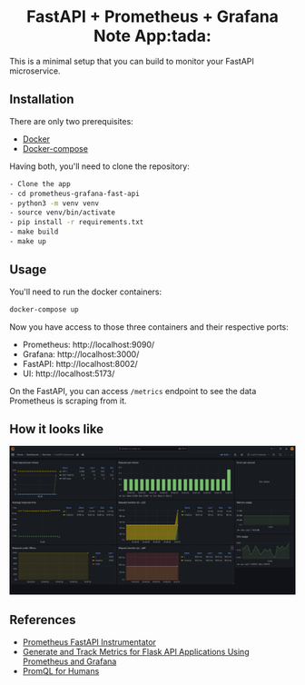 <h1 align="center">FastAPI + Prometheus + Grafana Note App:tada:</h1>

This is a minimal setup that you can build to monitor your FastAPI microservice.

## Installation

There are only two prerequisites:

* [Docker](https://docs.docker.com/get-docker/)
* [Docker-compose](https://docs.docker.com/compose/install/)

Having both, you'll need to clone the repository:

``` bash
- Clone the app
- cd prometheus-grafana-fast-api
- python3 -m venv venv
- source venv/bin/activate
- pip install -r requirements.txt
- make build
- make up
```

## Usage

You'll need to run the docker containers:

``` bash
docker-compose up
```

Now you have access to those three containers and their respective ports:

* Prometheus: http://localhost:9090/
* Grafana: http://localhost:3000/
* FastAPI: http://localhost:8002/
* UI: http://localhost:5173/

On the FastAPI, you can access `/metrics` endpoint to see the data Prometheus is scraping from it.

## How it looks like

<p align="center">
  <img src="./dashboard.jpeg">
</p>

## References

* [Prometheus FastAPI Instrumentator](https://github.com/trallnag/prometheus-fastapi-instrumentator)
* [Generate and Track Metrics for Flask API Applications Using Prometheus and Grafana](https://medium.com/swlh/generate-and-track-metrics-for-flask-api-applications-using-prometheus-and-grafana-55ddd39866f0)
* [PromQL for Humans](https://timber.io/blog/promql-for-humans/)